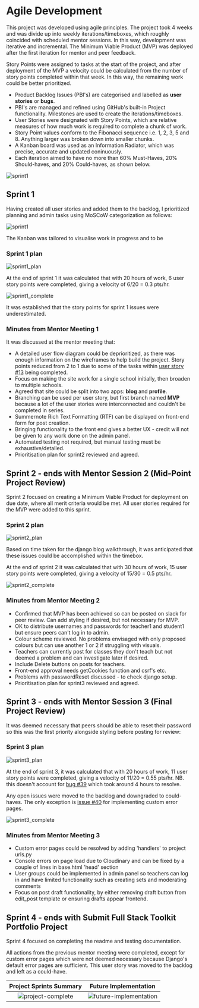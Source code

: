 # Agile Development

This project was developed using agile principles. The project took 4 weeks and was divide up into weekly iterations/timeboxes, which roughly coincided with scheduled mentor sessions. In this way, development was iterative and incremental. The Minimum Viable Product (MVP) was deployed after the first iteration for mentor and peer feedback.

Story Points were assigned to tasks at the start of the project, and after deployment of the MVP a velocity could be calculated from the number of story points completed within that week. In this way, the remaining work could be better prioritized.

- Product Backlog Issues (PBI's) are categorised and labelled as **user stories** or **bugs**.
- PBI's are managed and refined using GitHub's built-in Project functionality. Milestones are used to create the iterations/timeboxes.
- User Stories were designated with Story Points, which are relative measures of how much work is required to complete a chunk of work.
- Story Point values conform to the Fibonacci sequence i.e. 1, 2, 3, 5 and 8. Anything larger was broken down into smaller chunks.
- A Kanban board was used as an Information Radiator, which was precise, accurate and updated coninuously.
- Each iteration aimed to have no more than 60% Must-Haves, 20% Should-haves, and 20% Could-haves, as shown below.

![sprint1](/docs/sprints/distributing-priorities.png)

## Sprint 1

Having created all user stories and added them to the backlog, I prioritized planning and admin tasks using MoSCoW categorization as follows:

![sprint1](/docs/sprints/sprint1.png)

The Kanban was tailored to visualise work in progress and to be 

### Sprint 1 plan

![sprint1_plan](/docs/sprints/sprint1_plan.png)

At the end of sprint 1 it was calculated that with 20 hours of work, 6 user story points were completed, giving a velocity of 6/20 = 0.3 pts/hr.

![sprint1_complete](/docs/sprints/sprint1_complete.png)

It was established that the story points for sprint 1 issues were underestimated.

### Minutes from Mentor Meeting 1

It was discussed at the mentor meeting that:

- A detailed user flow diagram could be deprioritized, as there was enough information on the wireframes to help build the project. Story points reduced from 2 to 1 due to some of the tasks within [user story #13](https://github.com/alanjameschapman/whiteboard/issues/13) being completed.
- Focus on making the site work for a single school initially, then broaden to multiple schools.
- Agreed that site could be split into two apps: **blog** and **profile**.
- Branching can be used per user story, but first branch named **MVP** because a lot of the user stories were interconnected and couldn't be completed in series.
- Summernote Rich Text Formatting (RTF) can be displayed on front-end form for post creation.
- Bringing functionality to the front end gives a better UX - credit will not be given to any work done on the admin panel.
- Automated testing not required, but manual testing must be exhaustive/detailed.
- Prioritisation plan for sprint2 reviewed and agreed.

## Sprint 2 - ends with Mentor Session 2 (Mid-Point Project Review)

Sprint 2 focused on creating a Minimum Viable Product for deployment on due date, where all merit criteria would be met. All user stories required for the MVP were added to this sprint.

### Sprint 2 plan

![sprint2_plan](/docs/sprints/sprint2_plan.png)

Based on time taken for the django blog walkthrough, it was anticipated that these issues could be accomplished within the timebox.

At the end of sprint 2 it was calculated that with 30 hours of work, 15 user story points were completed, giving a velocity of 15/30 = 0.5 pts/hr.

![sprint2_complete](/docs/sprints/sprint2_complete.png)

### Minutes from Mentor Meeting 2

- Confirmed that MVP has been achieved so can be posted on slack for peer review. Can add styling if desired, but not necessary for MVP.
- OK to distribute usernames and passwords for teacher1 and student1 but ensure peers can't log in to admin.
- Colour scheme reviewed. No problems envisaged with only  proposed colours but can use another 1 or 2 if struggling with visuals.
- Teachers can currently post for classes they don't teach but not deemed a problem and can investigate later if desired.
- Include Delete buttons on posts for teachers.
- Front-end approval needs getCookies function and csrf's etc.
- Problems with passwordReset discussed - to check django setup.
- Prioritisation plan for sprint3 reviewed and agreed.

## Sprint 3 - ends with Mentor Session 3 (Final Project Review)

It was deemed necessary that peers should be able to reset their password so this was the first priority alongside styling before posting for review:

### Sprint 3 plan

![sprint3_plan](/docs/sprints/sprint3_plan.png)

At the end of sprint 3, it was calculated that with 20 hours of work, 11 user story points were completed, giving a velocity of 11/20 = 0.55 pts/hr. NB. this doesn't account for [bug #39](https://github.com/alanjameschapman/whiteboard/issues/39) which took around 4 hours to resolve.

Any open issues were moved to the backlog and downgraded to could-haves. The only exception is [issue #40](https://github.com/alanjameschapman/whiteboard/issues/40) for implementing custom error pages.

![sprint3_complete](/docs/sprints/sprint3_complete.png)

### Minutes from Mentor Meeting 3

- Custom error pages could be resolved by adding 'handlers' to project urls.py
- Console errors on page load due to Cloudinary and can be fixed by a couple of lines in base.html 'head' section
- User groups could be implemented in admin panel so teachers can log in and have limited functionality such as creating sets and moderating comments
- Focus on post draft functionality, by either removing draft button from edit_post template or ensuring drafts appear frontend.

## Sprint 4 - ends with Submit Full Stack Toolkit Portfolio Project

Sprint 4 focused on completing the readme and testing documentation.

All actions from the previous mentor meeting were completed, except for custom error pages which were not deemed necessary because Django's default error pages are sufficient. This user story was moved to the backlog and left as a could-have.

| Project Sprints Summary | Future Implementation |
| :-: | :-: |
| ![project-complete](/docs/sprints/project-complete.png) | ![future-implementation](/docs/sprints/future-implementation.png) |